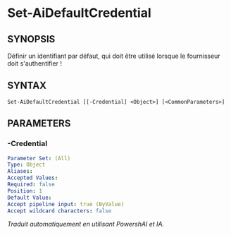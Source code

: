 ﻿---
external help file: powershai-help.xml
schema: 2.0.0
powershai: true
---

# Set-AiDefaultCredential

## SYNOPSIS <!--!= @#Synop !-->
Définir un identifiant par défaut, qui doit être utilisé lorsque le fournisseur doit s'authentifier !

## SYNTAX <!--!= @#Syntax !-->

```
Set-AiDefaultCredential [[-Credential] <Object>] [<CommonParameters>]
```

## PARAMETERS <!--!= @#Params !-->

### -Credential

```yml
Parameter Set: (All)
Type: Object
Aliases: 
Accepted Values: 
Required: false
Position: 1
Default Value: 
Accept pipeline input: true (ByValue)
Accept wildcard characters: false
```


<!--PowershaiAiDocBlockStart-->
_Traduit automatiquement en utilisant PowershAI et IA._
<!--PowershaiAiDocBlockEnd-->
